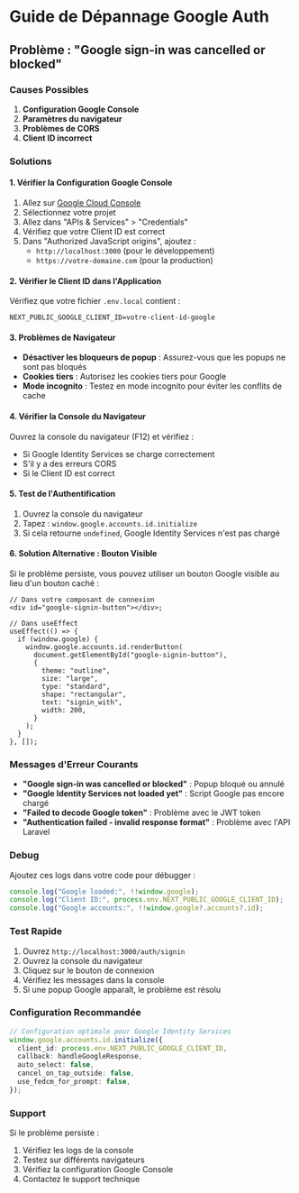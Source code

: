 # Guide de Dépannage Google Auth

## Problème : "Google sign-in was cancelled or blocked"

### Causes Possibles

1. **Configuration Google Console**
2. **Paramètres du navigateur**
3. **Problèmes de CORS**
4. **Client ID incorrect**

### Solutions

#### 1. Vérifier la Configuration Google Console

1. Allez sur [Google Cloud Console](https://console.cloud.google.com/)
2. Sélectionnez votre projet
3. Allez dans "APIs & Services" > "Credentials"
4. Vérifiez que votre Client ID est correct
5. Dans "Authorized JavaScript origins", ajoutez :
   - `http://localhost:3000` (pour le développement)
   - `https://votre-domaine.com` (pour la production)

#### 2. Vérifier le Client ID dans l'Application

Vérifiez que votre fichier `.env.local` contient :

```env
NEXT_PUBLIC_GOOGLE_CLIENT_ID=votre-client-id-google
```

#### 3. Problèmes de Navigateur

- **Désactiver les bloqueurs de popup** : Assurez-vous que les popups ne sont pas bloqués
- **Cookies tiers** : Autorisez les cookies tiers pour Google
- **Mode incognito** : Testez en mode incognito pour éviter les conflits de cache

#### 4. Vérifier la Console du Navigateur

Ouvrez la console du navigateur (F12) et vérifiez :

- Si Google Identity Services se charge correctement
- S'il y a des erreurs CORS
- Si le Client ID est correct

#### 5. Test de l'Authentification

1. Ouvrez la console du navigateur
2. Tapez : `window.google.accounts.id.initialize`
3. Si cela retourne `undefined`, Google Identity Services n'est pas chargé

#### 6. Solution Alternative : Bouton Visible

Si le problème persiste, vous pouvez utiliser un bouton Google visible au lieu d'un bouton caché :

```tsx
// Dans votre composant de connexion
<div id="google-signin-button"></div>;

// Dans useEffect
useEffect(() => {
  if (window.google) {
    window.google.accounts.id.renderButton(
      document.getElementById("google-signin-button"),
      {
        theme: "outline",
        size: "large",
        type: "standard",
        shape: "rectangular",
        text: "signin_with",
        width: 200,
      }
    );
  }
}, []);
```

### Messages d'Erreur Courants

- **"Google sign-in was cancelled or blocked"** : Popup bloqué ou annulé
- **"Google Identity Services not loaded yet"** : Script Google pas encore chargé
- **"Failed to decode Google token"** : Problème avec le JWT token
- **"Authentication failed - invalid response format"** : Problème avec l'API Laravel

### Debug

Ajoutez ces logs dans votre code pour débugger :

```typescript
console.log("Google loaded:", !!window.google);
console.log("Client ID:", process.env.NEXT_PUBLIC_GOOGLE_CLIENT_ID);
console.log("Google accounts:", !!window.google?.accounts?.id);
```

### Test Rapide

1. Ouvrez `http://localhost:3000/auth/signin`
2. Ouvrez la console du navigateur
3. Cliquez sur le bouton de connexion
4. Vérifiez les messages dans la console
5. Si une popup Google apparaît, le problème est résolu

### Configuration Recommandée

```typescript
// Configuration optimale pour Google Identity Services
window.google.accounts.id.initialize({
  client_id: process.env.NEXT_PUBLIC_GOOGLE_CLIENT_ID,
  callback: handleGoogleResponse,
  auto_select: false,
  cancel_on_tap_outside: false,
  use_fedcm_for_prompt: false,
});
```

### Support

Si le problème persiste :

1. Vérifiez les logs de la console
2. Testez sur différents navigateurs
3. Vérifiez la configuration Google Console
4. Contactez le support technique
